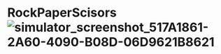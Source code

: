 # RockPaperScisors![simulator_screenshot_517A1861-2A60-4090-B08D-06D9621B8621](https://user-images.githubusercontent.com/109434166/199164210-59e9e15a-7820-4e51-af6b-a95e51e1b5e0.png)
